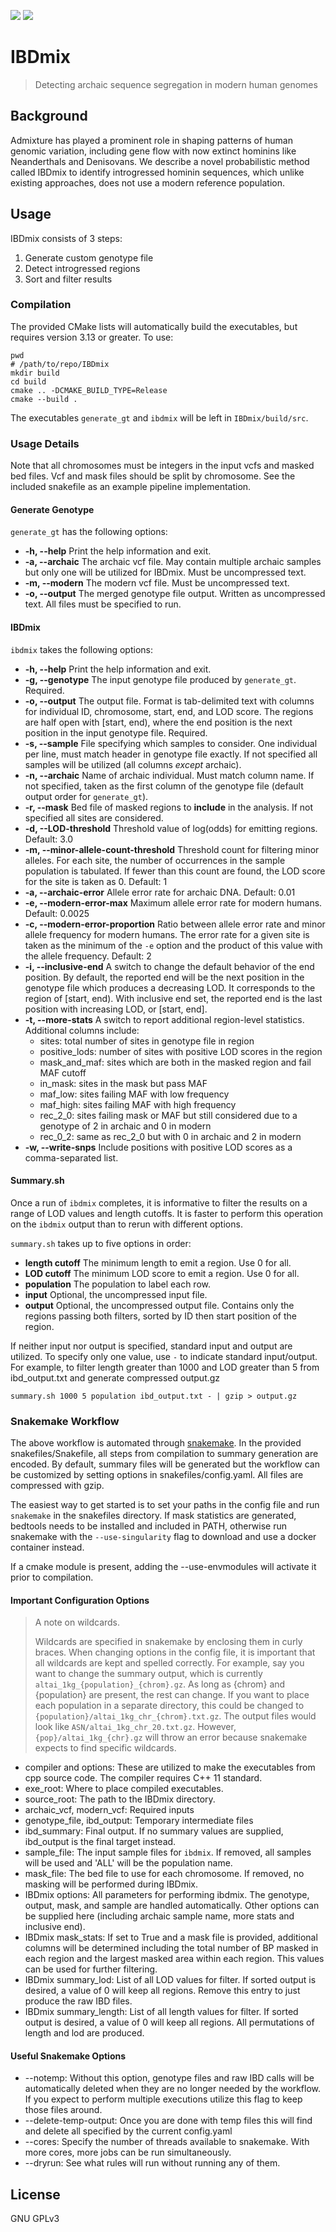 ![](https://github.com/PrincetonUniversity/IBDmix/workflows/UnitTests/badge.svg)
![](https://github.com/PrincetonUniversity/IBDmix/workflows/AcceptanceTests/badge.svg)

# IBDmix
> Detecting archaic sequence segregation in modern human genomes

## Background
Admixture has played a prominent role in shaping patterns of human genomic
variation, including gene flow with now extinct hominins like Neanderthals and
Denisovans. We describe a novel probabilistic method called IBDmix to identify
introgressed hominin sequences, which unlike existing approaches, does not use
a modern reference population.

## Usage

IBDmix consists of 3 steps:
1. Generate custom genotype file
2. Detect introgressed regions
3. Sort and filter results

### Compilation
The provided CMake lists will automatically build the executables, but requires
version 3.13 or greater.  To use:
```shell
pwd
# /path/to/repo/IBDmix
mkdir build
cd build
cmake .. -DCMAKE_BUILD_TYPE=Release
cmake --build .
```
The executables `generate_gt` and `ibdmix` will be left in `IBDmix/build/src`.

### Usage Details
Note that all chromosomes must be integers in the input vcfs and masked bed files.
Vcf and mask files should be split by chromosome.  See the included snakefile as
an example pipeline implementation.

#### Generate Genotype
`generate_gt` has the following options:
- __-h, --help__
Print the help information and exit.
- __-a, --archaic__
The archaic vcf file.  May contain multiple
archaic samples but only one will be utilized for IBDmix.
Must be uncompressed text.
- __-m, --modern__
The modern vcf file. Must be uncompressed text.
- __-o, --output__
The merged genotype file output.  Written as uncompressed text.
All files must be specified to run.

#### IBDmix
`ibdmix` takes the following options:
- __-h, --help__
Print the help information and exit.
- __-g, --genotype__
The input genotype file produced by `generate_gt`.
                        Required.
- __-o, --output__
The output file.  Format is tab-delimited text with
columns for individual ID, chromosome, start, end,
and LOD score.  The regions are half open with \[start,
end), where the end position is the next position in
the input genotype file. Required.
- __-s, --sample__
File specifying which samples to consider.  One
individual per line, must match header in genotype
file exactly.  If not specified all samples will be
utilized (all columns *except* archaic).
- __-n, --archaic__
Name of archaic individual.  Must match column name.
If not specified, taken as the first column of the
genotype file (default output order for `generate_gt`).
- __-r, --mask__
Bed file of masked regions to **include** in the analysis.
If not specified all sites are considered.
- __-d, --LOD-threshold__
Threshold value of log(odds) for emitting regions.
Default: 3.0
- __-m, --minor-allele-count-threshold__
Threshold count for filtering minor alleles.  For
each site, the number of occurrences in the sample
population is tabulated.  If fewer than this count
are found, the LOD score for the site is taken as 0.
Default: 1
- __-a, --archaic-error__
Allele error rate for archaic DNA.
Default: 0.01
- __-e, --modern-error-max__
Maximum allele error rate for modern humans.
Default: 0.0025
- __-c, --modern-error-proportion__
Ratio between allele error rate and minor allele
frequency for modern humans.  The error rate for a
given site is taken as the minimum of the `-e` option
and the product of this value with the allele
frequency.
Default: 2
- __-i, --inclusive-end__
A switch to change the default behavior of the end position.
By default, the reported end will be the next position in the
genotype file which produces a decreasing LOD.  It corresponds to
the region of [start, end).  With inclusive end set, the reported
end is the last position with increasing LOD, or [start, end].
- __-t, --more-stats__
A switch to report additional region-level statistics.
Additional columns include:
  - sites: total number of sites in genotype file in region
  - positive_lods: number of sites with positive LOD scores in the region
  - mask\_and\_maf: sites which are both in the masked region
       and fail MAF cutoff
  - in\_mask: sites in the mask but pass MAF
  - maf\_low: sites failing MAF with low frequency
  - maf\_high: sites failing MAF with high frequency
  - rec\_2\_0: sites failing mask or MAF but still considered
      due to a genotype of 2 in archaic and 0 in modern
  - rec\_0\_2: same as rec\_2\_0 but with 0 in archaic and
       2 in modern
- __-w, --write-snps__
Include positions with positive LOD scores as a comma-separated list.

#### Summary.sh
Once a run of `ibdmix` completes, it is informative to filter the results
on a range of LOD values and length cutoffs.  It is faster to perform this
operation on the `ibdmix` output than to rerun with different options.

`summary.sh` takes up to five options in order:
- __length cutoff__
The minimum length to emit a region. Use 0 for all.
- __LOD cutoff__
The minimum LOD score to emit a region. Use 0 for all.
- __population__
The population to label each row.
- __input__
Optional, the uncompressed input file.
- __output__
Optional, the uncompressed output file. Contains only
the regions passing both filters, sorted by ID then
start position of the region.

If neither input nor output is specified, standard input and output are
utilized.  To specify only one value, use `-` to indicate standard
input/output.  For example, to filter length greater than 1000 and LOD greater
than 5 from ibd\_output.txt and generate compressed output.gz
```
summary.sh 1000 5 population ibd_output.txt - | gzip > output.gz
```

### Snakemake Workflow
The above workflow is automated through
[snakemake](https://snakemake.readthedocs.io/en/stable/getting_started/installation.html).
In the provided snakefiles/Snakefile, all steps from compilation to summary
generation are encoded.  By default, summary files will be generated but
the workflow can be customized by setting options in snakefiles/config.yaml.
All files are compressed with gzip.

The easiest way to get started is to set your paths in the config file and
run `snakemake` in the snakefiles directory.  If mask statistics are generated,
bedtools needs to be installed and included in PATH, otherwise run snakemake
with the `--use-singularity` flag to download and use a docker container instead.

If a cmake module is present, adding the --use-envmodules will activate it prior
to compilation.

#### Important Configuration Options
> A note on wildcards.
>
> Wildcards are specified in snakemake by enclosing them in curly braces. When
changing options in the config file, it is important that all wildcards are
kept and spelled correctly.  For example, say you want to change the summary
output, which is currently `altai_1kg_{population}_{chrom}.gz`.  As long
as {chrom} and {population} are present, the rest can change.  If you want
to place each population in a separate directory, this could be changed to
`{population}/altai_1kg_chr_{chrom}.txt.gz`.  The output files would look like
`ASN/altai_1kg_chr_20.txt.gz`.  However, `{pop}/altai_1kg_{chr}.gz` will throw
an error because snakemake expects to find specific wildcards.

- compiler and options: These are utilized to make the executables from cpp
source code.  The compiler requires C++ 11 standard.
- exe\_root: Where to place compiled executables.
- source\_root: The path to the IBDmix directory.
- archaic\_vcf, modern\_vcf: Required inputs
- genotype\_file, ibd\_output: Temporary intermediate files
- ibd\_summary: Final output.  If no summary values are supplied, ibd\_output
is the final target instead.
- sample\_file: The input sample files for `ibdmix`. If removed, all samples
will be used and 'ALL' will be the population name.
- mask\_file: The bed file to use for each chromosome.  If removed, no
masking will be performed during IBDmix.
- IBDmix options: All parameters for performing ibdmix.  The genotype, output,
mask, and sample are handled automatically.  Other options can be supplied
here (including archaic sample name, more stats and inclusive end).
- IBDmix mask\_stats: If set to True and a mask file is provided, additional
columns will be determined including the total number of BP masked in each
region and the largest masked area within each region.  This values can be
used for further filtering.
- IBDmix summary\_lod: List of all LOD values for filter.  If sorted output
is desired, a value of 0 will keep all regions. Remove this entry to just
produce the raw IBD files.
- IBDmix summary\_length: List of all length values for filter.  If sorted output
is desired, a value of 0 will keep all regions.  All permutations of length and
lod are produced.


#### Useful Snakemake Options
- --notemp: Without this option, genotype files and raw IBD calls will be
automatically deleted when they are no longer needed by the workflow.  If you
expect to perform multiple executions utilize this flag to keep those files
around.
- --delete-temp-output: Once you are done with temp files this will find and
delete all specified by the current config.yaml
- --cores: Specify the number of threads available to snakemake.  With more
cores, more jobs can be run simultaneously.
- --dryrun: See what rules will run without running any of them.

## License
GNU GPLv3
